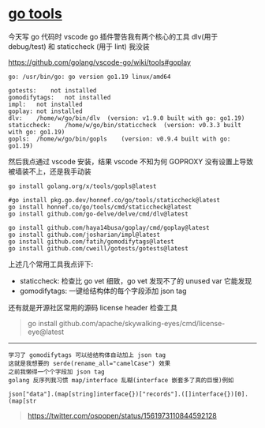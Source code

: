 # [go tools](/2022/08/vscode_go_tools.md)

今天写 go 代码时 vscode go 插件警告我有两个核心的工具 dlv(用于 debug/test) 和 staticcheck (用于 lint) 我没装

<https://github.com/golang/vscode-go/wiki/tools#goplay>

```
go:	/usr/bin/go: go version go1.19 linux/amd64

gotests:	not installed
gomodifytags:	not installed
impl:	not installed
goplay:	not installed
dlv:	/home/w/go/bin/dlv	(version: v1.9.0 built with go: go1.19)
staticcheck:	/home/w/go/bin/staticcheck	(version: v0.3.3 built with go: go1.19)
gopls:	/home/w/go/bin/gopls	(version: v0.9.4 built with go: go1.19)
```

然后我点通过 vscode 安装，结果 vscode 不知为何 GOPROXY 没有设置上导致被墙装不上，还是我手动装

```
go install golang.org/x/tools/gopls@latest

#go install pkg.go.dev/honnef.co/go/tools/staticcheck@latest
go install honnef.co/go/tools/cmd/staticcheck@latest
go install github.com/go-delve/delve/cmd/dlv@latest

go install github.com/haya14busa/goplay/cmd/goplay@latest
go install github.com/josharian/impl@latest
go install github.com/fatih/gomodifytags@latest
go install github.com/cweill/gotests/gotests@latest
```

上述几个常用工具我点评下:

- staticcheck: 检查比 go vet 细致，go vet 发现不了的 unused var 它能发现
- gomodifytags: 一键给结构体的每个字段添加 json tag

还有就是开源社区常用的源码 license header 检查工具

> go install github.com/apache/skywalking-eyes/cmd/license-eye@latest

---

```
学习了 gomodifytags 可以给结构体自动加上 json tag
这就是我想要的 serde(rename_all="camelCase") 效果
之前我懒得一个个字段加 json tag
golang 反序列我习惯 map/interface 乱糊(interface 嵌套多了真的巨慢)例如

json["data"].(map[string]interface{})["records"].([]interface{})[0].(map[str
```

> https://twitter.com/ospopen/status/1561973110844592128
